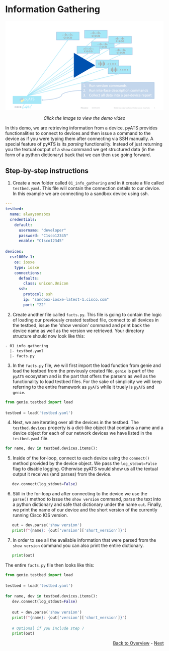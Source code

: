 # Information Gathering

[![Cover Demo 1](../../res/cover-1.png)](https://youtu.be/HQHQEX3Nddk)

<div align="center" ><i>Click the image to view the demo video</i></div>

In this demo, we are retrieving information from a device. pyATS provides functionalities to connect to devices and then issue a command to the device as if you were typing them after connecting via SSH manually. A special feature of pyATS is its *parsing* functionality. Instead of just returning you the textual output of a `show` command we get structured data (in the form of a python dictionary) back that we can then use going forward. 

## Step-by-step instructions

1. Create a new folder called `01_info_gathering` and in it create a file called `testbed.yaml`. This file will contain the connection details to our device. In this example we are connecting to a sandbox device using ssh.
```yaml
---
testbed:
  name: alwaysonsbxs
  credentials: 
    default:
      username: "developer"
      password: "C1sco12345"
      enable: "C1sco12345"

devices:
  csr1000v-1:
    os: iosxe
    type: iosxe
    connections:
      defaults:
        class: unicon.Unicon
      ssh:
        protocol: ssh
        ip: "sandbox-iosxe-latest-1.cisco.com"
        port: "22"
```
2. Create another file called `facts.py`. This file is going to contain the logic of loading our previously created testbed file, connect to all devices in the testbed, issue the 'show version' command and print back the device name as well as the version we retrieved. Your directory structure should now look like this:
```
- 01_info_gathering
  |- testbed.yaml
  |- facts.py
```
3. In the `facts.py` file, we will first import the load function from genie and load the testbed from the previously created file. `genie` is part of the `pyATS` ecosystem and is the part that offers the parsers as well as the functionality to load testbed files. For the sake of simplicity we will keep referring to the entire framework as `pyATS` while it truely is `pyATS` and `genie`.
```python
from genie.testbed import load

testbed = load('testbed.yaml')
```
4. Next, we are iterating over all the devices in the testbed. The `testbed.devices` property is a dict-like object that contains a name and a device object for each of our network devices we have listed in the `testbed.yaml` file.
```python
for name, dev in testbed.devices.items():
```
5. Inside of the for-loop, connect to each device using the `connect()` method provided by the device object. We pass the `log_stdout=False` flag to disable logging. Otherwise pyATS would show us all the textual output it receives (and parses) from the device. 
```python
   dev.connect(log_stdout=False)
```
6. Still in the for-loop and after connecting to the device we use the `parse()` method to issue the `show version` command, parse the text into a python dictionary and safe that dictionary under the name `out`. Finally, we print the name of our device and the short version of the currently running Cisco IOS version.
```python
   out = dev.parse('show version')
   print(f"{name}: {out['version']['short_version']}")
```
7. In order to see all the available information that were parsed from the `show version` command you can also print the entire dictionary. 
```python
   print(out)
```

The entire `facts.py` file then looks like this:

```python
from genie.testbed import load

testbed = load('testbed.yaml')

for name, dev in testbed.devices.items():
   dev.connect(log_stdout=False)

   out = dev.parse('show version')
   print(f"{name}: {out['version']['short_version']}")

   # Optional if you include step 7
   print(out)
```

<div align="right">
   
   [Back to Overview](../../Readme.md) - [Next](../02-config_diff/)
</div>